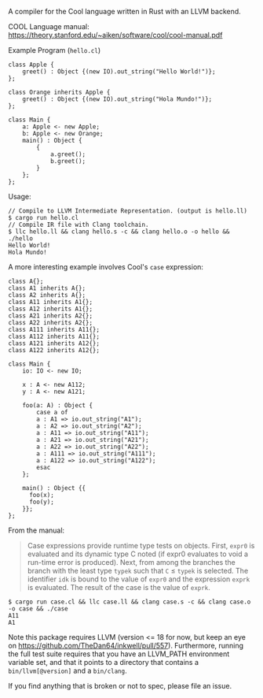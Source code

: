 A compiler for the Cool language written in Rust with an LLVM backend. 

COOL Language manual:  https://theory.stanford.edu/~aiken/software/cool/cool-manual.pdf

Example Program (`hello.cl`)

```
class Apple {
    greet() : Object {(new IO).out_string("Hello World!")};
};

class Orange inherits Apple {
    greet() : Object {(new IO).out_string("Hola Mundo!")};
};

class Main {
    a: Apple <- new Apple;
    b: Apple <- new Orange;
    main() : Object {
        {
            a.greet();
            b.greet();
        }
    }; 
};
```

Usage:
```
// Compile to LLVM Intermediate Representation. (output is hello.ll)
$ cargo run hello.cl
// Compile IR file with Clang toolchain.
$ llc hello.ll && clang hello.s -c && clang hello.o -o hello && ./hello
Hello World!
Hola Mundo!
```

A more interesting example involves Cool's `case` expression:

```
class A{};
class A1 inherits A{};
class A2 inherits A{};
class A11 inherits A1{};
class A12 inherits A1{};
class A21 inherits A2{};
class A22 inherits A2{};
class A111 inherits A11{};
class A112 inherits A11{};
class A121 inherits A12{};
class A122 inherits A12{};

class Main {
    io: IO <- new IO; 

    x : A <- new A112;
    y : A <- new A121;

    foo(a: A) : Object {
        case a of  
        a : A1 => io.out_string("A1");
        a : A2 => io.out_string("A2");
        a : A11 => io.out_string("A11");
        a : A21 => io.out_string("A21");
        a : A22 => io.out_string("A22");
        a : A111 => io.out_string("A111");
        a : A122 => io.out_string("A122");
        esac
    };  

    main() : Object {{
      foo(x);
      foo(y);
    }}; 
};
```

From the manual:
> Case expressions provide runtime type tests on objects. First, `expr0` is evaluated and its dynamic type C noted (if expr0 evaluates to void a run-time error is produced). Next, from among the branches the branch with the least type `typek` such that `C` ≤ `typek` is selected. The identifier `idk` is bound to the value of `expr0` and the expression `exprk` is evaluated. The result of the case is the value of `exprk`. 

```
$ cargo run case.cl && llc case.ll && clang case.s -c && clang case.o -o case && ./case
A11
A1
```

Note this package requires LLVM (version <= 18 for now, but keep an eye on https://github.com/TheDan64/inkwell/pull/557). Furthermore, running the full test suite requires that you have an LLVM_PATH environment variable set, and that it points to a directory that contains a `bin/llvm[@version]` and a `bin/clang`.

If you find anything that is broken or not to spec, please file an issue.
